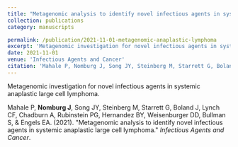 ```yaml
---
title: "Metagenomic analysis to identify novel infectious agents in systemic anaplastic large cell lymphoma"
collection: publications
category: manuscripts

permalink: /publication/2021-11-01-metagenomic-anaplastic-lymphoma
excerpt: 'Metagenomic investigation for novel infectious agents in systemic anaplastic large cell lymphoma.'
date: 2021-11-01
venue: 'Infectious Agents and Cancer'
citation: 'Mahale P, Nomburg J, Song JY, Steinberg M, Starrett G, Boland J, Lynch CF, Chadburn A, Rubinstein PG, Hernandez BY, Weisenburger DD, Bullman S, &amp; Engels EA. (2021). &quot;Metagenomic analysis to identify novel infectious agents in systemic anaplastic large cell lymphoma.&quot; <i>Infectious Agents and Cancer</i>.'
---
```


Metagenomic investigation for novel infectious agents in systemic anaplastic large cell lymphoma.


Mahale P, **Nomburg J**, Song JY, Steinberg M, Starrett G, Boland J, Lynch CF, Chadburn A, Rubinstein PG, Hernandez BY, Weisenburger DD, Bullman S, &amp; Engels EA. (2021). &quot;Metagenomic analysis to identify novel infectious agents in systemic anaplastic large cell lymphoma.&quot; <i>Infectious Agents and Cancer</i>.